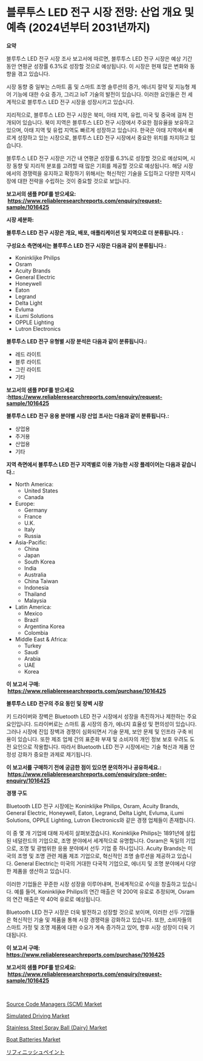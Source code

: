 <p><h1>블루투스 LED 전구 시장 전망: 산업 개요 및 예측 (2024년부터 2031년까지)</h1></p><p><strong>요약</strong></p>
<p><p>블루투스 LED 전구 시장 조사 보고서에 따르면, 블루투스 LED 전구 시장은 예상 기간 동안 연평균 성장률 6.3%로 성장할 것으로 예상됩니다. 이 시장은 현재 많은 변화와 동향을 겪고 있습니다. </p><p>시장 동향 중 일부는 스마트 홈 및 스마트 조명 솔루션의 증가, 에너지 절약 및 지능형 제어 기능에 대한 수요 증가, 그리고 IoT 기술의 발전이 있습니다. 이러한 요인들은 전 세계적으로 블루투스 LED 전구 시장을 성장시키고 있습니다. </p><p>지리적으로, 블루투스 LED 전구 시장은 북미, 아태 지역, 유럽, 미국 및 중국에 걸쳐 전개되어 있습니다. 북미 지역은 블루투스 LED 전구 시장에서 주요한 점유율을 보유하고 있으며, 아태 지역 및 유럽 지역도 빠르게 성장하고 있습니다. 한국은 아태 지역에서 빠르게 성장하고 있는 시장으로, 블루투스 LED 전구 시장에서 중요한 위치를 차지하고 있습니다. </p><p>블루투스 LED 전구 시장은 기간 내 연평균 성장률 6.3%로 성장할 것으로 예상되며, 시장 동향 및 지리적 분포를 고려할 때 많은 기회를 제공할 것으로 예상됩니다. 해당 시장에서의 경쟁력을 유지하고 확장하기 위해서는 혁신적인 기술을 도입하고 다양한 지역시장에 대한 전략을 수립하는 것이 중요할 것으로 보입니다.</p></p>
<p><strong>보고서의 샘플 PDF를 받으세요: &nbsp;<a href="https://www.reliableresearchreports.com/enquiry/request-sample/1016425">https://www.reliableresearchreports.com/enquiry/request-sample/1016425</a></strong></p>
<p><strong>시장 세분화:</strong></p>
<p><strong> 블루투스 LED 전구 시장은 개요, 배포, 애플리케이션 및 지역으로 더 분류됩니다. :</strong></p>
<p><strong>구성요소 측면에서는 블루투스 LED 전구 시장은 다음과 같이 분류됩니다.:</strong></p>
<p><ul><li>Koninklijke Philips</li><li>Osram</li><li>Acuity Brands</li><li>General Electric</li><li>Honeywell</li><li>Eaton</li><li>Legrand</li><li>Delta Light</li><li>Evluma</li><li>iLumi Solutions</li><li>OPPLE Lighting</li><li>Lutron Electronics</li></ul></p>
<p><strong> 블루투스 LED 전구 유형별 시장 분석은 다음과 같이 분류됩니다.:</strong></p>
<p><ul><li>레드 라이트</li><li>블루 라이트</li><li>그린 라이트</li><li>기타</li></ul></p>
<p><strong>보고서의 샘플 PDF를 받으세요 :<a href="https://www.reliableresearchreports.com/enquiry/request-sample/1016425">https://www.reliableresearchreports.com/enquiry/request-sample/1016425</a></strong></p>
<p><strong> 블루투스 LED 전구 응용 분야별 시장 산업 조사는 다음과 같이 분류됩니다.:</strong></p>
<p><ul><li>상업용</li><li>주거용</li><li>산업용</li><li>기타</li></ul></p>
<p><strong>지역 측면에서 블루투스 LED 전구 지역별로 이용 가능한 시장 플레이어는 다음과 같습니다.:</strong></p>
<p><ul>
    <li>
        North America:
        <ul>
            <li>United States</li>
            <li>Canada</li>
        </ul>
    </li>
    <li>
        Europe:
        <ul>
            <li>Germany</li>
            <li>France</li>
            <li>U.K.</li>
            <li>Italy</li>
            <li>Russia</li>
        </ul>
    </li>
    <li>
        Asia-Pacific:
        <ul>
            <li>China</li>
            <li>Japan</li>
            <li>South Korea</li>
            <li>India</li>
            <li>Australia</li>
            <li>China Taiwan</li>
            <li>Indonesia</li>
            <li>Thailand</li>
            <li>Malaysia</li>
        </ul>
    </li>
    <li>
        Latin America:
        <ul>
            <li>Mexico</li>
            <li>Brazil</li>
            <li>Argentina Korea</li>
            <li>Colombia</li>
        </ul>
    </li>
    <li>
        Middle East & Africa:
        <ul>
            <li>Turkey</li>
            <li>Saudi</li>
            <li>Arabia</li>
            <li>UAE</li>
            <li>Korea</li>
        </ul>
    </li>
    </ul></p>
<p><strong>이 보고서 구매: &nbsp;<a href="https://www.reliableresearchreports.com/purchase/1016425">https://www.reliableresearchreports.com/purchase/1016425</a></strong></p>
<p><strong>블루투스 LED 전구의 주요 동인 및 장벽 시장</strong></p>
<p><p>키 드라이버와 장벽은 Bluetooth LED 전구 시장에서 성장을 촉진하거나 제한하는 주요 요인입니다. 드라이버로는 스마트 홈 시장의 증가, 에너지 효율성 및 편의성이 있습니다. 그러나 시장에 진입 장벽과 경쟁이 심화되면서 기술 문제, 보안 문제 및 인프라 구축 비용이 있습니다. 또한 제조 업체 간의 표준화 부재 및 소비자의 개인 정보 보호 우려도 도전 요인으로 작용합니다. 따라서 Bluetooth LED 전구 시장에서는 기술 혁신과 제품 안정성 강화가 중요한 과제로 제기됩니다.</p></p>
<p><strong>이 보고서를 구매하기 전에 궁금한 점이 있으면 문의하거나 공유하세요.: &nbsp;<a href="https://www.reliableresearchreports.com/enquiry/pre-order-enquiry/1016425">https://www.reliableresearchreports.com/enquiry/pre-order-enquiry/1016425</a></strong></p>
<p><strong>경쟁 구도</strong></p>
<p><p>Bluetooth LED 전구 시장에는 Koninklijke Philips, Osram, Acuity Brands, General Electric, Honeywell, Eaton, Legrand, Delta Light, Evluma, iLumi Solutions, OPPLE Lighting, Lutron Electronics와 같은 경쟁 업체들이 존재합니다. </p><p>이 중 몇 개 기업에 대해 자세히 살펴보겠습니다. Koninklijke Philips는 1891년에 설립된 네덜란드의 기업으로, 조명 분야에서 세계적으로 유명합니다. Osram은 독일의 기업으로, 조명 및 광범위한 응용 분야에서 선두 기업 중 하나입니다. Acuity Brands는 미국의 조명 및 조명 관련 제품 제조 기업으로, 혁신적인 조명 솔루션을 제공하고 있습니다. General Electric는 미국의 거대한 다국적 기업으로, 에너지 및 조명 분야에서 다양한 제품을 생산하고 있습니다.</p><p>이러한 기업들은 꾸준한 시장 성장을 이루어내며, 전세계적으로 수익을 창출하고 있습니다. 예를 들어, Koninklijke Philips의 연간 매출은 약 200억 유로로 추정되며, Osram의 연간 매출은 약 40억 유로로 예상됩니다. </p><p>Bluetooth LED 전구 시장은 더욱 발전하고 성장할 것으로 보이며, 이러한 선두 기업들은 혁신적인 기술 및 제품을 통해 시장 경쟁력을 강화하고 있습니다. 또한, 소비자들의 스마트 가정 및 조명 제품에 대한 수요가 계속 증가하고 있어, 향후 시장 성장이 더욱 기대됩니다.</p></p>
<p><strong>이 보고서 구매: &nbsp; <a href="https://www.reliableresearchreports.com/purchase/1016425">https://www.reliableresearchreports.com/purchase/1016425</a></strong></p>
<p><strong>보고서의 샘플 PDF를 받으세요: &nbsp;<a href="https://www.reliableresearchreports.com/enquiry/request-sample/1016425">https://www.reliableresearchreports.com/enquiry/request-sample/1016425</a></strong><strong></strong></p>
<p>&nbsp;</p>
<p><p><a href="https://cedar-agate-3da.notion.site/Source-Code-Managers-SCM-Market-Size-Reflecting-a-Forecast-Till-2031-Market-By-Type-By-Applicati-2b71693bf1fa462e8e8a27115fbc1709">Source Code Managers (SCM) Market</a></p><p><a href="https://copper-carbon-84f.notion.site/Simulated-Driving-Market-Offer-Valuable-Insights-into-Market-Size-Market-Share-Market-Trends-and--90acd3db1f69403aa827c248675210b1">Simulated Driving Market</a></p><p><a href="https://view.publitas.com/reportprime-1/stainless-steel-spray-ball-dairy-market-research-report-forecasted-for-period-from-2023-2030-by-market-type-market-application-and-region/">Stainless Steel Spray Ball (Dairy) Market</a></p><p><a href="https://view.publitas.com/reportprime-1/insights-into-boat-batteries-market-size-analysing-market-share-trends-and-growth-from-2023-to-2030/">Boat Batteries Market</a></p><p><a href="https://github.com/ddwcuskozol07187/Market-Research-Report-List-1/blob/main/8446576191658.md">リフィニッシュペイント</a></p></p>